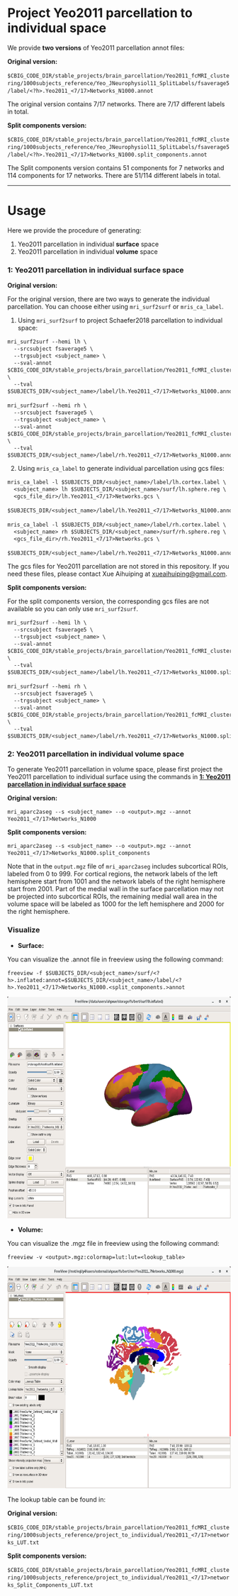 # Project Yeo2011 parcellation to individual space

We provide **two versions** of Yeo2011 parcellation annot files:

**Original version:**

`$CBIG_CODE_DIR/stable_projects/brain_parcellation/Yeo2011_fcMRI_clustering/1000subjects_reference/Yeo_JNeurophysiol11_SplitLabels/fsaverage5/label/<?h>.Yeo2011_<7/17>Networks_N1000.annot`

The original version contains 7/17 networks. There are 7/17 different labels in total.

**Split components version:**

`$CBIG_CODE_DIR/stable_projects/brain_parcellation/Yeo2011_fcMRI_clustering/1000subjects_reference/Yeo_JNeurophysiol11_SplitLabels/fsaverage5/label/<?h>.Yeo2011_<7/17>Networks_N1000.split_components.annot`

The Split components version contains 51 components for 7 networks and 114 components for 17 networks. There are 51/114 different labels in total.

----
# Usage

Here we provide the procedure of generating:
1. Yeo2011 parcellation in individual **surface** space
2. Yeo2011 parcellation in individual **volume** space

### 1: Yeo2011 parcellation in individual surface space

**Original version:**

For the original version, there are two ways to generate the individual parcellation. You can choose either using `mri_surf2surf` or `mris_ca_label`.

1. Using `mri_surf2surf` to project Schaefer2018 parcellation to individual space:

```
mri_surf2surf --hemi lh \
  --srcsubject fsaverage5 \
  --trgsubject <subject_name> \
  --sval-annot $CBIG_CODE_DIR/stable_projects/brain_parcellation/Yeo2011_fcMRI_clustering/1000subjects_reference/Yeo_JNeurophysiol11_SplitLabels/fsaverage5/label/lh.Yeo2011_<7/17>Networks_N1000.annot \
  --tval $SUBJECTS_DIR/<subject_name>/label/lh.Yeo2011_<7/17>Networks_N1000.annot

mri_surf2surf --hemi rh \
  --srcsubject fsaverage5 \
  --trgsubject <subject_name> \
  --sval-annot $CBIG_CODE_DIR/stable_projects/brain_parcellation/Yeo2011_fcMRI_clustering/1000subjects_reference/Yeo_JNeurophysiol11_SplitLabels/fsaverage5/label/rh.Yeo2011_<7/17>Networks_N1000.annot \
  --tval $SUBJECTS_DIR/<subject_name>/label/rh.Yeo2011_<7/17>Networks_N1000.annot
```

2. Using `mris_ca_label` to generate individual parcellation using gcs files:

```
mris_ca_label -l $SUBJECTS_DIR/<subject_name>/label/lh.cortex.label \
  <subject_name> lh $SUBJECTS_DIR/<subject_name>/surf/lh.sphere.reg \
  <gcs_file_dir>/lh.Yeo2011_<7/17>Networks.gcs \
  $SUBJECTS_DIR/<subject_name>/label/lh.Yeo2011_<7/17>Networks_N1000.annot

mris_ca_label -l $SUBJECTS_DIR/<subject_name>/label/rh.cortex.label \
  <subject_name> rh $SUBJECTS_DIR/<subject_name>/surf/rh.sphere.reg \
  <gcs_file_dir>/rh.Yeo2011_<7/17>Networks.gcs \
  $SUBJECTS_DIR/<subject_name>/label/rh.Yeo2011_<7/17>Networks_N1000.annot
```

The gcs files for Yeo2011 parcellation are not stored in this repository. If you need these files, please contact Xue Aihuiping at xueaihuiping@gmail.com.

**Split components version:**

For the split components version, the corresponding gcs files are not available so you can only use `mri_surf2surf`.

```
mri_surf2surf --hemi lh \
  --srcsubject fsaverage5 \
  --trgsubject <subject_name> \
  --sval-annot $CBIG_CODE_DIR/stable_projects/brain_parcellation/Yeo2011_fcMRI_clustering/1000subjects_reference/Yeo_JNeurophysiol11_SplitLabels/fsaverage5/label/lh.Yeo2011_<7/17>Networks_N1000.split_components.annot \
  --tval $SUBJECTS_DIR/<subject_name>/label/lh.Yeo2011_<7/17>Networks_N1000.split_components.annot

mri_surf2surf --hemi rh \
  --srcsubject fsaverage5 \
  --trgsubject <subject_name> \
  --sval-annot $CBIG_CODE_DIR/stable_projects/brain_parcellation/Yeo2011_fcMRI_clustering/1000subjects_reference/Yeo_JNeurophysiol11_SplitLabels/fsaverage5/label/rh.Yeo2011_<7/17>Networks_N1000.split_components.annot \
  --tval $SUBJECTS_DIR/<subject_name>/label/rh.Yeo2011_<7/17>Networks_N1000.split_components.annot
```

### 2: Yeo2011 parcellation in individual volume space

To generate Yeo2011 parcellation in volume space, please first project the Yeo2011 parcellation to individual surface using the commands in [**1: Yeo2011 parcellation in individual surface space**](#1-yeo2011-parcellation-in-individual-surface-space)

**Original version:**

```
mri_aparc2aseg --s <subject_name> --o <output>.mgz --annot Yeo2011_<7/17>Networks_N1000
```

**Split components version:**

```
mri_aparc2aseg --s <subject_name> --o <output>.mgz --annot Yeo2011_<7/17>Networks_N1000.split_components
```

Note that in the `output.mgz` file of `mri_aparc2aseg` includes subcortical ROIs, labeled from 0 to 999. For cortical regions, the network labels of the left hemisphere start from 1001 and the network labels of the right hemisphere start from 2001. Part of the medial wall in the surface parcellation may not be projected into subcortical ROIs, the remaining medial wall area in the volume space will be labeled as 1000 for the left hemisphere and 2000 for the right hemisphere. 

### Visualize

- **Surface:**

You can visualize the .annot file in freeview using the following command:

```
freeview -f $SUBJECTS_DIR/<subject_name>/surf/<?h>.inflated:annot=$SUBJECTS_DIR/<subject_name>/label/<?h>.Yeo2011_<7/17>Networks_N1000.<split_components.>annot
```

<img src="readme_figures/freeview_surface.png" height="500" />

- **Volume:**

You can visualize the .mgz file in freeview using the following command:

```
freeview -v <output>.mgz:colormap=lut:lut=<lookup_table>
```

<img src="readme_figures/freeview_volume.png" height="500" />

The lookup table can be found in: 

**Original version:**

`$CBIG_CODE_DIR/stable_projects/brain_parcellation/Yeo2011_fcMRI_clustering/1000subjects_reference/project_to_individual/Yeo2011_<7/17>networks_LUT.txt`

**Split components version:**

`$CBIG_CODE_DIR/stable_projects/brain_parcellation/Yeo2011_fcMRI_clustering/1000subjects_reference/project_to_individual/Yeo2011_<7/17>networks_Split_Components_LUT.txt`

